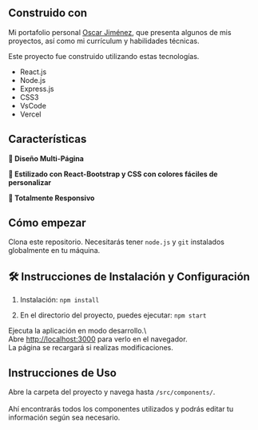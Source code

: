 ## Construido con

Mi portafolio personal <a href="https://oscar27jimenez.com/" target="_blank">Oscar Jiménez</a>, que presenta algunos de mis proyectos, así como mi currículum y habilidades técnicas.<br/>

Este proyecto fue construido utilizando estas tecnologías.

- React.js
- Node.js
- Express.js
- CSS3
- VsCode
- Vercel

## Características

**📖 Diseño Multi-Página**

**🎨 Estilizado con React-Bootstrap y CSS con colores fáciles de personalizar**

**📱 Totalmente Responsivo**

## Cómo empezar

Clona este repositorio. Necesitarás tener `node.js` y `git` instalados globalmente en tu máquina.

## 🛠 Instrucciones de Instalación y Configuración

1. Instalación: `npm install`

2. En el directorio del proyecto, puedes ejecutar: `npm start`

Ejecuta la aplicación en modo desarrollo.\  
Abre [http://localhost:3000](http://localhost:3000) para verlo en el navegador.  
La página se recargará si realizas modificaciones.

## Instrucciones de Uso

Abre la carpeta del proyecto y navega hasta `/src/components/`. <br/>  
Ahí encontrarás todos los componentes utilizados y podrás editar tu información según sea necesario.
